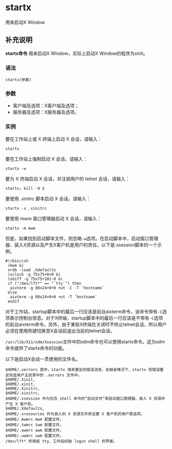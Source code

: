 startx
===

用来启动X Window

## 补充说明

**startx命令** 用来启动X Window，实际上启动X Window的程序为xinit。

### 语法  

```shell
startx(参数)
```

### 参数  

*   客户端及选项：X客户端及选项；
*   服务器及选项：X服务器及选项。

### 实例  

要在工作站上或 X 终端上启动 X 会话，请输入：

```shell
startx
```

要在工作站上强制启动 X 会话，请输入： 

```shell
startx -w
```

要为 X 终端启动 X 会话，并注销用户的 telnet 会话，请输入：

```shell
startx; kill -9 $
```

要使用 .xinitrc 脚本启动 X 会话，请输入：

```shell
startx -x .xinitrc
```

要使用 mwm 窗口管理器启动 X 会话，请输入：

```shell
startx -m mwm
```

但是，如果找到启动脚本文件，则忽略`-w`选项。在启动脚本中，启动窗口管理器、装入X资源以及产生X客户机是用户的责任。以下是.xsession脚本的一个示例。

```shell
#!/bin/csh
 (mwm &)
 xrdb -load .Xdefaults
 (xclock -g 75x75+0+0 &)
 (xbiff -g 75x75+101-0 &)
 if ("/dev/lft*" == "`tty`") then
  aixterm -g 80x24+0+0 +ut -C -T `hostname`
 else
  aixterm -g 80x24+0+0 +ut -T `hostname`
 endif
```

对于工作站，startup脚本中的最后一行应该是前台aixterm命令，该命令带有`-C`选项表示控制台信息。对于X终端，startup脚本中的最后一行应该是不带有`-C`选项的前台aixterm命令。另外，由于某些X终端在关闭时不终止telnet会话，所以用户必须在使用热键切换至X会话前退出当前的telnet会话。

`/usr/lib/X11/xdm/Xsession`文件中的xdm命令也可以使用startx命令。这为xdm命令提供了startx命令的功能。

以下是启动X会话一贯使用的文件名。

```shell
$HOME/.xerrors 其中，startx 用来重定向错误消息。在缺省情况下，startx 将错误重定向至用户主目录中的 .xerrors 文件中。
$HOME/.Xinit,  
$HOME/.xinit,  
$HOME/.Xinitrc,  
$HOME/.xinitrc,  
$HOME/.xsession 作为包含 shell 命令的“启动文件”来启动窗口管理器、装入 X 资源并产生 X 客户机。
$HOME/.Xdefaults,  
$HOME/.xresources 作为装入的 X 资源文件来设置 X 客户机的用户首选项。
$HOME/.mwmrc mwm 配置文件。
$HOME/.twmrc twm 配置文件。
$HOME/.awmrc awm 配置文件。
$HOME/.uwmrc uwm 配置文件。
/dev/lft* 终端或 tty、工作站初始 login shell 的界面。
```


<!-- Linux命令行搜索引擎：https://jaywcjlove.github.io/linux-command/ -->